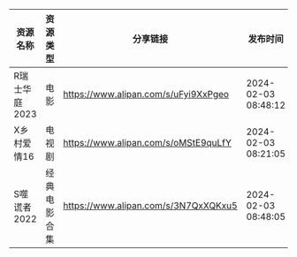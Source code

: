 | 资源名称      | 资源类型   | 分享链接                                 | 发布时间                |
| --------- | ------ | ------------------------------------ | ------------------- |
| R瑞士华庭2023 | 电影     | https://www.alipan.com/s/uFyi9XxPgeo | 2024-02-03 08:48:12 |
| X乡村爱情16   | 电视剧    | https://www.alipan.com/s/oMStE9quLfY | 2024-02-03 08:21:05 |
| S噬谎者2022  | 经典电影合集 | https://www.alipan.com/s/3N7QxXQKxu5 | 2024-02-03 08:48:05 |
